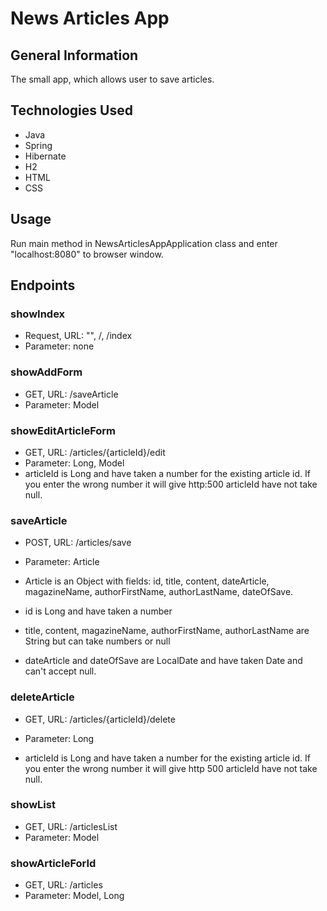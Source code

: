 # News Articles App

## General Information
The small app, which allows user to save articles.

## Technologies Used
- Java
- Spring
- Hibernate
- H2
- HTML
- CSS

## Usage
Run main method in NewsArticlesAppApplication class and enter "localhost:8080" to browser window.

## Endpoints

### showIndex
- Request, URL: "", /, /index
- Parameter: none

### showAddForm
- GET, URL: /saveArticle
- Parameter: Model

### showEditArticleForm
- GET, URL: /articles/{articleId}/edit
- Parameter: Long, Model
- articleId is Long and have taken a number for the existing article id. If you enter the wrong number it will give http:500
articleId have not take null.

### saveArticle
- POST, URL: /articles/save
- Parameter: Article

- Article is an Object with fields: id, title, content, dateArticle, magazineName, authorFirstName, authorLastName, dateOfSave.
- id is Long and have taken a number
- title, content, magazineName, authorFirstName, authorLastName are String but can take numbers or null
- dateArticle and dateOfSave are LocalDate and have taken Date and can't accept null.

### deleteArticle
- GET, URL: /articles/{articleId}/delete
- Parameter: Long

- articleId is Long and have taken a number for the existing article id. If you enter the wrong number it will give http 500
articleId have not take null.

### showList
- GET, URL: /articlesList
- Parameter: Model

### showArticleForId
- GET, URL: /articles
- Parameter: Model, Long